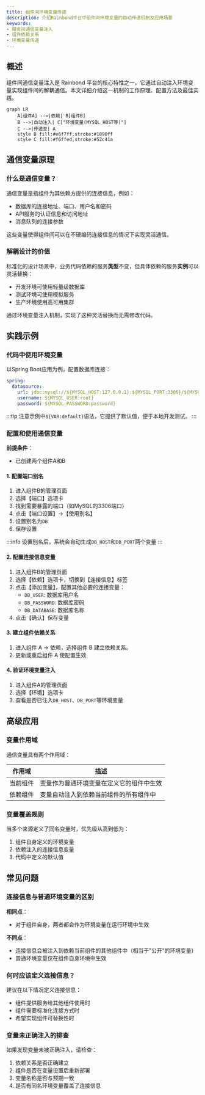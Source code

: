 ```yaml
---
title: 组件间环境变量传递
description: 介绍Rainbond平台中组件间环境变量的自动传递机制及应用场景
keywords:
- 服务间通信变量注入
- 组件依赖关系
- 环境变量传递
---
```


## 概述

组件间通信变量注入是 Rainbond 平台的核心特性之一，它通过自动注入环境变量实现组件间的解耦通信。本文详细介绍这一机制的工作原理、配置方法及最佳实践。

```mermaid
graph LR
    A[组件A] -->|依赖| B[组件B]
    B -->|自动注入| C["环境变量(MYSQL_HOST等)"]
    C -->|传递至| A
    style B fill:#e6f7ff,stroke:#1890ff
    style C fill:#f6ffed,stroke:#52c41a
```

## 通信变量原理

### 什么是通信变量？

通信变量是指组件为其依赖方提供的连接信息，例如：
- 数据库的连接地址、端口、用户名和密码
- API服务的认证信息和访问地址
- 消息队列的连接参数

这些变量使得组件间可以在不硬编码连接信息的情况下实现灵活通信。

### 解耦设计的价值

标准化的设计场景中，业务代码依赖的服务**类型**不变，但具体依赖的服务**实例**可以灵活替换：

- 开发环境可使用轻量级数据库
- 测试环境可使用模拟服务
- 生产环境使用高可用集群

通过环境变量注入机制，实现了这种灵活替换而无需修改代码。

## 实践示例

### 代码中使用环境变量

以Spring Boot应用为例，配置数据库连接：

```yaml
spring:
  datasource:
    url: jdbc:mysql://${MYSQL_HOST:127.0.0.1}:${MYSQL_PORT:3306}/${MYSQL_DATABASE:test}
    username: ${MYSQL_USER:root}
    password: ${MYSQL_PASSWORD:password}
```

:::tip
注意示例中`${VAR:default}`语法，它提供了默认值，便于本地开发测试。
:::

### 配置和使用通信变量

**前提条件**：
- 已创建两个组件A和B

#### 1. 配置端口别名

1. 进入组件B的管理页面
2. 选择【端口】选项卡
3. 找到需要暴露的端口（如MySQL的3306端口）
4. 点击【端口设置】→【使用别名】
5. 设置别名为`DB`
6. 保存设置

:::info
设置别名后，系统会自动生成`DB_HOST`和`DB_PORT`两个变量
:::

#### 2. 配置连接信息变量

1. 进入组件B的管理页面
2. 选择【依赖】选项卡，切换到【连接信息】标签
3. 点击【添加变量】，配置其他必要的连接变量：
   - `DB_USER`: 数据库用户名
   - `DB_PASSWORD`: 数据库密码
   - `DB_DATABASE`: 数据库名称
4. 点击【确认】保存变量

#### 3. 建立组件依赖关系

1. 进入组件 A → 依赖，选择组件 B 建立依赖关系。
2. 更新或重启组件 A 使配置生效

#### 4. 验证环境变量注入

1. 进入组件A的管理页面
2. 选择【环境】选项卡
3. 查看是否已注入`DB_HOST`、`DB_PORT`等环境变量

## 高级应用

### 变量作用域

通信变量具有两个作用域：

| 作用域 | 描述 |
|-------|------|
| 当前组件 | 变量作为普通环境变量在定义它的组件中生效 |
| 依赖组件 | 变量自动注入到依赖当前组件的所有组件中 |

### 变量覆盖规则

当多个来源定义了同名变量时，优先级从高到低为：

1. 组件自身定义的环境变量
2. 依赖注入的连接信息变量
3. 代码中定义的默认值

## 常见问题

### 连接信息与普通环境变量的区别

**相同点**：
- 对于组件自身，两者都会作为环境变量在运行环境中生效

**不同点**：
- 连接信息会被注入到依赖当前组件的其他组件中（相当于"公开"的环境变量）
- 普通环境变量仅在组件自身环境中生效

### 何时应该定义连接信息？

建议在以下情况定义连接信息：

- 组件提供服务给其他组件使用时
- 组件需要标准化连接方式时
- 希望实现组件可替换性时

### 变量未正确注入的排查

如果发现变量未被正确注入，请检查：

1. 依赖关系是否正确建立
2. 组件是否在变量设置后重新部署
3. 变量名称是否与预期一致
4. 是否有同名环境变量覆盖了连接信息

